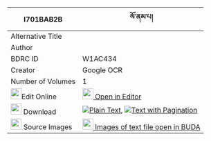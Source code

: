 |I701BAB2B|སོ་ནམ་པ། 
| --- | --- 
|Alternative Title |
|Author | 
|BDRC ID | W1AC434
|Creator | Google OCR
|Number of Volumes| 1
|<img width="25" src="https://img.icons8.com/color/25/000000/edit-property.png">Edit Online| [<img width="25" src="https://avatars.githubusercontent.com/u/45091458?s=200&v=4"> Open in Editor](http://editor.openpecha.org/I701BAB2B)
|<img width="25" src="https://img.icons8.com/fluent/48/000000/download-2.png"/>  Download | [![](https://img.icons8.com/color/20/000000/txt.png)Plain Text](https://github.com/Openpecha/I701BAB2B/releases/download/v1/sonampa_plain_I701BAB2B.zip), [![](https://img.icons8.com/color/20/000000/txt.png)Text with Pagination](https://github.com/Openpecha/I701BAB2B/releases/download/v1/sonampa_pages_I701BAB2B.zip)
|<img width="25" src="https://img.icons8.com/plasticine/100/000000/pictures-folder.png"/>  Source Images | [<img width="25" src="https://library.bdrc.io/icons/BUDA-small.svg"> Images of text file open in BUDA](https://library.bdrc.io/show/bdr:W1AC434)